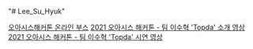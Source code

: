 "# Lee_Su_Hyuk" 

[오아시스해커톤 온라인 부스](https://www.notion.so/4a4b4cfe317b470d8b2a13d38e34512e)
[2021 오아시스 해커톤 - 팀 이수혁 'Topda' 소개 영상](https://www.youtube.com/watch?v=zpgHLvWFTFY&feature=emb_title)
[2021 오아시스 해커톤 - 팀 이수혁 'Topda' 시연 영상](https://www.youtube.com/watch?v=2Tjihr_KQEQ)

